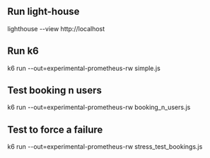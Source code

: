## Run light-house
lighthouse --view http://localhost

## Run k6
k6 run --out=experimental-prometheus-rw simple.js

## Test booking n users
k6 run --out=experimental-prometheus-rw booking_n_users.js

## Test to force a failure
k6 run --out=experimental-prometheus-rw stress_test_bookings.js
